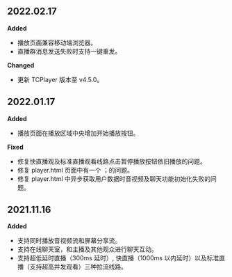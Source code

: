 <!--
 * @Description: TUIPlayer 变更记录
 * @Date: 2021-12-21 17:14:18
 * @LastEditTime: 2022-02-17 18:02:09
-->

## 2022.02.17

**Added**

- 播放页面兼容移动端浏览器。
- 直播群消息发送失败时支持一键重发。

**Changed**

- 更新 TCPlayer 版本至 v4.5.0。

## 2022.01.17

**Added**

- 播放页面在播放区域中央增加开始播放按钮。

**Fixed**

- 修复快直播观及标准直播观看线路点击暂停播放按钮依旧播放的问题。
- 修复 player.html 页面中有一个 ；的问题。
- 修复 player.html 中异步获取用户数据时音视频及聊天功能初始化失败的问题。

## 2021.11.16

**Added**

- 支持同时播放音视频流和屏幕分享流。
- 支持在线聊天室，和主播及其他观众进行聊天互动。
- 支持超低延时直播（300ms 延时）, 快直播（1000ms 以内延时）以及标准直播（支持超高并发观看）三种拉流线路。

